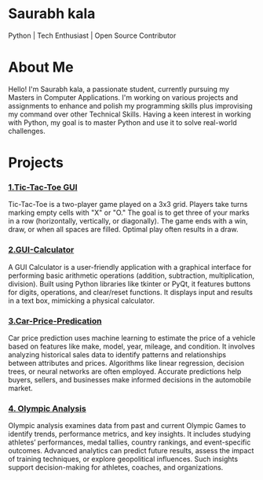 # Saurabh kala
Python | Tech Enthusiast | Open Source Contributor

# About Me
Hello! I'm Saurabh kala, a passionate student, currently pursuing my Masters in Computer Applications. I'm working on various projects and assignments to enhance and polish my programming skills plus improvising my command over other Technical Skills. Having a keen interest in working with Python, my goal is to master Python and use it to solve real-world challenges.

# Projects

### [1.Tic-Tac-Toe GUI](https://github.com/SAurabhbh0123/tic-tac-toe-GUI)

Tic-Tac-Toe is a two-player game played on a 3x3 grid. Players take turns marking empty cells with "X" or "O." The goal is to get three of your marks in a row (horizontally, vertically, or diagonally). The game ends with a win, draw, or when all spaces are filled. Optimal play often results in a draw.

### [2.GUI-Calculator](https://github.com/SAurabhbh0123/GUI-Calculator)

A GUI Calculator is a user-friendly application with a graphical interface for performing basic arithmetic operations (addition, subtraction, multiplication, division). Built using Python libraries like tkinter or PyQt, it features buttons for digits, operations, and clear/reset functions. It displays input and results in a text box, mimicking a physical calculator.

### [3.Car-Price-Predication](https://github.com/SAurabhbh0123/car-price-predication)

Car price prediction uses machine learning to estimate the price of a vehicle based on features like make, model, year, mileage, and condition. It involves analyzing historical sales data to identify patterns and relationships between attributes and prices. Algorithms like linear regression, decision trees, or neural networks are often employed. Accurate predictions help buyers, sellers, and businesses make informed decisions in the automobile market.

### [4. Olympic Analysis](https://github.com/SAurabhbh0123/olympics-analysis)

Olympic analysis examines data from past and current Olympic Games to identify trends, performance metrics, and key insights. It includes studying athletes’ performances, medal tallies, country rankings, and event-specific outcomes. Advanced analytics can predict future results, assess the impact of training techniques, or explore geopolitical influences. Such insights support decision-making for athletes, coaches, and organizations.
